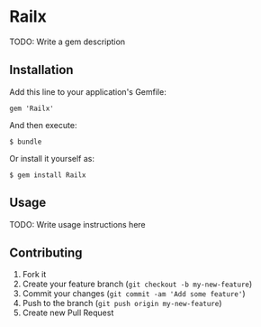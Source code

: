 # Railx

TODO: Write a gem description

## Installation

Add this line to your application's Gemfile:

    gem 'Railx'

And then execute:

    $ bundle

Or install it yourself as:

    $ gem install Railx

## Usage

TODO: Write usage instructions here

## Contributing

1. Fork it
2. Create your feature branch (`git checkout -b my-new-feature`)
3. Commit your changes (`git commit -am 'Add some feature'`)
4. Push to the branch (`git push origin my-new-feature`)
5. Create new Pull Request
